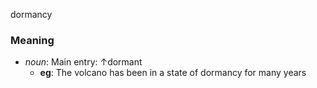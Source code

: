 dormancy
### Meaning
+ _noun_: Main entry: ↑dormant
	+ __eg__: The volcano has been in a state of dormancy for many years
